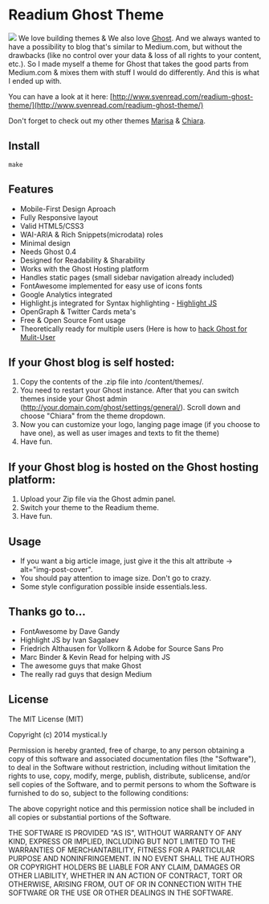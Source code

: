 # Readium Ghost Theme
![](https://raw.github.com/mystically/readium/master/assets/img/readium-1.png)
We love building themes & We also love [Ghost](https://en.ghost.org). And we always wanted to have a possibility to blog that's similar to Medium.com,
but without the drawbacks (like no control over your data & loss of all rights to your content, etc.). So I made myself a theme for Ghost
that takes the good parts from Medium.com & mixes them with stuff I would do differently. And this is what I ended up with.

You can have a look at it here: [http://www.svenread.com/readium-ghost-theme/](http://www.svenread.com/readium-ghost-theme/)

Don't forget to check out my other themes [Marisa](http://crtv.mk/eOTs) & [Chiara](http://crtv.mk/tSYt).

## Install
    make

## Features
- Mobile-First Design Aproach
- Fully Responsive layout
- Valid HTML5/CSS3
- WAI-ARIA & Rich Snippets(microdata) roles
- Minimal design
- Needs Ghost 0.4
- Designed for Readability & Sharability
- Works with the Ghost Hosting platform
- Handles static pages (small sidebar navigation already included)
- FontAwesome implemented for easy use of icons fonts
- Google Analytics integrated
- Highlight.js integrated for Syntax highlighting - [Highlight JS](http://highlightjs.org)
- OpenGraph & Twitter Cards meta's
- Free & Open Source Font usage
- Theoretically ready for multiple users (Here is how to [hack Ghost for Mulit-User](http://lifewiththemacks.com/multi-user-support/)

## If your Ghost blog is self hosted:
1. Copy the contents of the .zip file into /content/themes/.
2. You need to restart your Ghost instance. After that you can switch themes inside your Ghost admin (http://your.domain.com/ghost/settings/general/). Scroll down and choose "Chiara" from the theme dropdown.
3. Now you can customize your logo, langing page image (if you choose to have one), as well as user images and texts to fit the theme)
4. Have fun.

## If your Ghost blog is hosted on the Ghost hosting platform:
1. Upload your Zip file via the Ghost admin panel.
2. Switch your theme to the Readium theme.
3. Have fun.

## Usage
- If you want a big article image, just give it the this alt attribute -> alt="img-post-cover".
- You should pay attention to image size. Don't go to crazy.
- Some style configuration possible inside essentials.less.

## Thanks go to...
- FontAwesome by Dave Gandy
- Highlight JS by Ivan Sagalaev
- Friedrich Althausen for Vollkorn & Adobe for Source Sans Pro
- Marc Binder & Kevin Read for helping with JS
- The awesome guys that make Ghost
- The really rad guys that design Medium

## License
The MIT License (MIT)

Copyright (c) 2014 mystical.ly

Permission is hereby granted, free of charge, to any person obtaining a copy
of this software and associated documentation files (the "Software"), to deal
in the Software without restriction, including without limitation the rights
to use, copy, modify, merge, publish, distribute, sublicense, and/or sell
copies of the Software, and to permit persons to whom the Software is
furnished to do so, subject to the following conditions:

The above copyright notice and this permission notice shall be included in
all copies or substantial portions of the Software.

THE SOFTWARE IS PROVIDED "AS IS", WITHOUT WARRANTY OF ANY KIND, EXPRESS OR
IMPLIED, INCLUDING BUT NOT LIMITED TO THE WARRANTIES OF MERCHANTABILITY,
FITNESS FOR A PARTICULAR PURPOSE AND NONINFRINGEMENT. IN NO EVENT SHALL THE
AUTHORS OR COPYRIGHT HOLDERS BE LIABLE FOR ANY CLAIM, DAMAGES OR OTHER
LIABILITY, WHETHER IN AN ACTION OF CONTRACT, TORT OR OTHERWISE, ARISING FROM,
OUT OF OR IN CONNECTION WITH THE SOFTWARE OR THE USE OR OTHER DEALINGS IN
THE SOFTWARE.